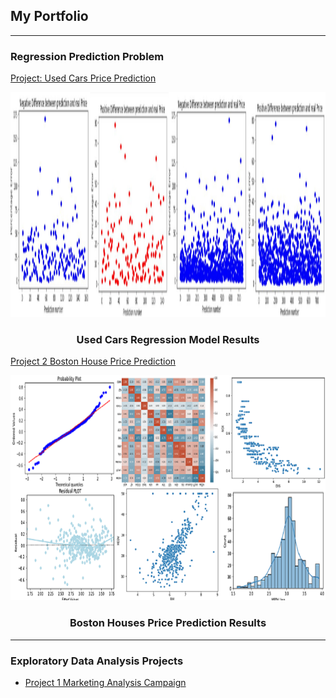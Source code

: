 ## My Portfolio

---

### Regression Prediction Problem

[Project: Used Cars Price Prediction ](https://github.com/CharlesDeLabra/Used-Cars-Regression-Model)
<p align="center">
    <img src="https://github.com/CharlesDeLabra/Used-Cars-Regression-Model/blob/main/imagen/foto1.png?raw=true" alt="Logo" width=800 height=360>
  <h3 align="center">Used Cars Regression Model Results</h3>
  <p align="center">
  </p>
</p>

[Project 2 Boston House Price Prediction](https://github.com/CharlesDeLabra/Boston-House-Price-Prediction)
<p align="center">
    <img src="https://github.com/CharlesDeLabra/Boston-House-Price-Prediction/blob/main/image/MergedImages.png?raw=true" alt="Logo" width=800 height=360>
  <h3 align="center">Boston Houses Price Prediction Results</h3>
  <p align="center">
  </p>
</p>




---
### Exploratory Data Analysis Projects 

- [Project 1 Marketing Analysis Campaign](https://charlesdelabra.github.io/EDA-Marketing-Campaign/)















